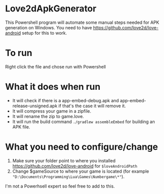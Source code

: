 # Love2dApkGenerator

This Powershell program will automate some manual steps needed for APK generation on Windows.
You need to have https://github.com/love2d/love-android setup for this to work.

# To run
Right click the file and chose run with Powershell

# What it does when run
- It will check if there is a app-embed-debug.apk and app-embed-release-unsigned.apk if that's the case it will remove it.
- It will compress your game in a zipfile.
- It will rename the zip to game.love.
- It will run the build command `./gradlew assembleEmbed` for building an APK file.

# What you need to configure/change
1) Make sure your folder point to where you installed https://github.com/love2d/love-android for `$loveAndroidPath`
2) Change $gameSource to where your game is located (for example `"D:\Documents\Programming\Lua\Games\Numbergame\*"`).

I'm not a Powerhsell expert so feel free to add to this.
